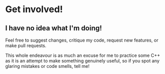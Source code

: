 # Get involved!

## I have no idea what I'm doing!

Feel free to suggest changes, critique my code, request new features, or make pull requests.

This whole endeavour is as much an excuse for me to practice some C++ as it is an attempt to make something genuinely useful, so if you spot any glaring mistakes or code smells, tell me!
